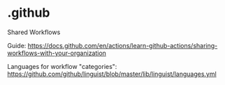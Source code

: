 # .github
Shared Workflows

Guide: https://docs.github.com/en/actions/learn-github-actions/sharing-workflows-with-your-organization

Languages for workflow "categories": https://github.com/github/linguist/blob/master/lib/linguist/languages.yml
